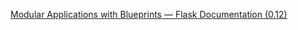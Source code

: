 [Modular Applications with Blueprints — Flask Documentation (0.12)](http://flask.pocoo.org/docs/0.12/blueprints/)